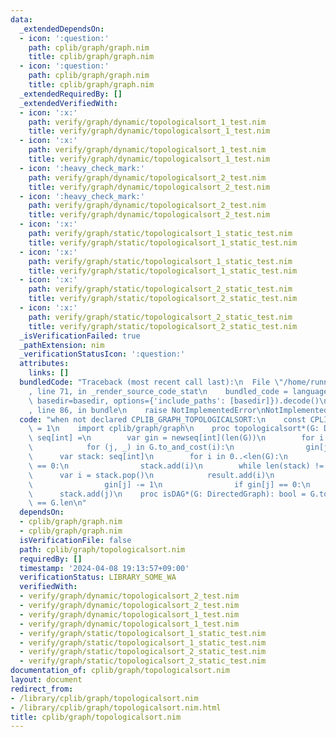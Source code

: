 ```yaml
---
data:
  _extendedDependsOn:
  - icon: ':question:'
    path: cplib/graph/graph.nim
    title: cplib/graph/graph.nim
  - icon: ':question:'
    path: cplib/graph/graph.nim
    title: cplib/graph/graph.nim
  _extendedRequiredBy: []
  _extendedVerifiedWith:
  - icon: ':x:'
    path: verify/graph/dynamic/topologicalsort_1_test.nim
    title: verify/graph/dynamic/topologicalsort_1_test.nim
  - icon: ':x:'
    path: verify/graph/dynamic/topologicalsort_1_test.nim
    title: verify/graph/dynamic/topologicalsort_1_test.nim
  - icon: ':heavy_check_mark:'
    path: verify/graph/dynamic/topologicalsort_2_test.nim
    title: verify/graph/dynamic/topologicalsort_2_test.nim
  - icon: ':heavy_check_mark:'
    path: verify/graph/dynamic/topologicalsort_2_test.nim
    title: verify/graph/dynamic/topologicalsort_2_test.nim
  - icon: ':x:'
    path: verify/graph/static/topologicalsort_1_static_test.nim
    title: verify/graph/static/topologicalsort_1_static_test.nim
  - icon: ':x:'
    path: verify/graph/static/topologicalsort_1_static_test.nim
    title: verify/graph/static/topologicalsort_1_static_test.nim
  - icon: ':x:'
    path: verify/graph/static/topologicalsort_2_static_test.nim
    title: verify/graph/static/topologicalsort_2_static_test.nim
  - icon: ':x:'
    path: verify/graph/static/topologicalsort_2_static_test.nim
    title: verify/graph/static/topologicalsort_2_static_test.nim
  _isVerificationFailed: true
  _pathExtension: nim
  _verificationStatusIcon: ':question:'
  attributes:
    links: []
  bundledCode: "Traceback (most recent call last):\n  File \"/home/runner/.local/lib/python3.10/site-packages/onlinejudge_verify/documentation/build.py\"\
    , line 71, in _render_source_code_stat\n    bundled_code = language.bundle(stat.path,\
    \ basedir=basedir, options={'include_paths': [basedir]}).decode()\n  File \"/home/runner/.local/lib/python3.10/site-packages/onlinejudge_verify/languages/nim.py\"\
    , line 86, in bundle\n    raise NotImplementedError\nNotImplementedError\n"
  code: "when not declared CPLIB_GRAPH_TOPOLOGICALSORT:\n    const CPLIB_GRAPH_TOPOLOGICALSORT*\
    \ = 1\n    import cplib/graph/graph\n    proc topologicalsort*(G: DirectedGraph):\
    \ seq[int] =\n        var gin = newseq[int](len(G))\n        for i in 0..<len(G):\n\
    \            for (j, _) in G.to_and_cost(i):\n                gin[j] += 1\n  \
    \      var stack: seq[int]\n        for i in 0..<len(G):\n            if gin[i]\
    \ == 0:\n                stack.add(i)\n        while len(stack) != 0:\n      \
    \      var i = stack.pop()\n            result.add(i)\n            for j in G[i]:\n\
    \                gin[j] -= 1\n                if gin[j] == 0:\n              \
    \      stack.add(j)\n    proc isDAG*(G: DirectedGraph): bool = G.topologicalsort.len\
    \ == G.len\n"
  dependsOn:
  - cplib/graph/graph.nim
  - cplib/graph/graph.nim
  isVerificationFile: false
  path: cplib/graph/topologicalsort.nim
  requiredBy: []
  timestamp: '2024-04-08 19:13:57+09:00'
  verificationStatus: LIBRARY_SOME_WA
  verifiedWith:
  - verify/graph/dynamic/topologicalsort_2_test.nim
  - verify/graph/dynamic/topologicalsort_2_test.nim
  - verify/graph/dynamic/topologicalsort_1_test.nim
  - verify/graph/dynamic/topologicalsort_1_test.nim
  - verify/graph/static/topologicalsort_1_static_test.nim
  - verify/graph/static/topologicalsort_1_static_test.nim
  - verify/graph/static/topologicalsort_2_static_test.nim
  - verify/graph/static/topologicalsort_2_static_test.nim
documentation_of: cplib/graph/topologicalsort.nim
layout: document
redirect_from:
- /library/cplib/graph/topologicalsort.nim
- /library/cplib/graph/topologicalsort.nim.html
title: cplib/graph/topologicalsort.nim
---
```

